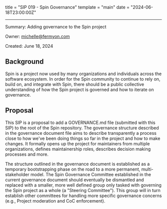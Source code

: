 title = "SIP 019 - Spin Governance"
template = "main"
date = "2024-06-18T23:00:00Z"

---

Summary: Adding governance to the Spin project

Owner: michelle@fermyon.com

Created: June 18, 2024

## Background

Spin is a project now used by many organizations and individuals across the software ecosystem. In order for the Spin community to continue to rely on, build on, and integrate with Spin, there should be a public collective understanding of how the Spin project is governed and how to iterate on governance.

## Proposal

This SIP is a proposal to add a GOVERNANCE.md file (submitted with this SIP) to the root of the Spin repository. The governance structure described in the governance document file aims to describe transparently a process close to how we've been doing things so far in the project and how to make changes. It formally opens up the project for maintainers from multiple organizations, defines maintainership roles, describes decision making processes and more.

The structure outlined in the governance document is established as a temporary bootstrapping phase on the road to a more permanent, multi-stakeholder model. The Spin Governance Committee established in the current governance document should eventually be dismantled and replaced with a smaller, more well defined group only tasked with governing the Spin project as a whole (a "Steering Committee"). This group will in turn establish other committees for handling more specific governance concerns (e.g., Project moderation and CoC enforcement).